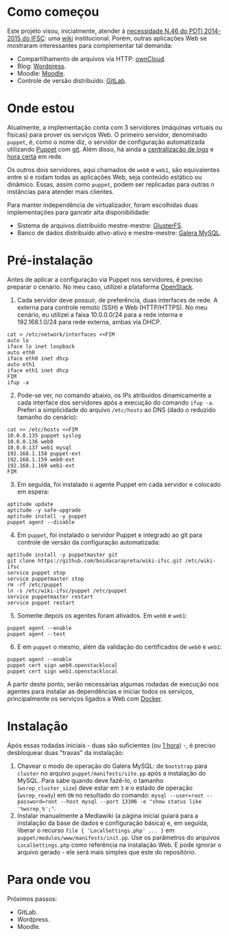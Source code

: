 # Como começou
Este projeto visou, inicialmente, atender à [necessidade N.46 do PDTI 2014-2015 do IFSC](http://dtic.ifsc.edu.br/files/pdti-2014-2015-versao-1.pdf): uma [wiki](http://www.mediawiki.org/wiki/MediaWiki) institucional. Porém, outras aplicações Web se mostraram interessantes para complementar tal demanda:

* Compartilhamento de arquivos via HTTP: [ownCloud](https://owncloud.org).
* Blog: [Wordpress](https://wordpress.org).
* Moodle: [Moodle](https://moodle.org).
* Controle de versão distribuído: [GitLab](https://about.gitlab.com).

# Onde estou
Atualmente, a implementação conta com 3 servidores (máquinas virtuais ou físicas) para prover os serviços Web. O primeiro servidor, denominado `puppet`, é, como o nome diz, o servidor de configuração automatizada utilizando [Puppet](https://puppetlabs.com) com [git](https://git-scm.com). Além disso, há ainda a [centralização de *logs*](https://tools.ietf.org/html/rfc5424) e [hora certa](https://tools.ietf.org/html/rfc5905) em rede.

Os outros dois servidores, aqui chamados de `web0` e `web1`, são equivalentes entre si e rodam todas as aplicações Web, seja conteúdo estático ou dinâmico. Essas, assim como `puppet`, podem ser replicadas para outras *n* instâncias para atender mais clientes.

Para manter independência de virtualizador, foram escolhidas duas implementações para ganratir alta disponibilidade:

- Sistema de arquivos distribuído mestre-mestre: [GlusterFS](http://www.gluster.org).
- Banco de dados distribuído ativo-ativo e mestre-mestre: [Galera MySQL](http://galeracluster.com).

# Pré-instalação
Antes de aplicar a configuração via Puppet nos servidores, é preciso preparar o cenário. No meu caso, utilizei a plataforma [OpenStack](https://www.openstack.org/).

1. Cada servidor deve possuir, de preferência, duas interfaces de rede. A externa para controle remoto (SSH) e Web (HTTP/HTTPS). No meu cenário, eu utilizei a faixa 10.0.0.0/24 para a rede interna e 192.168.1.0/24 para rede externa, ambas via DHCP.
```
cat > /etc/network/interfaces <<FIM
auto lo
iface lo inet loopback
auto eth0
iface eth0 inet dhcp
auto eth1
iface eth1 inet dhcp
FIM
ifup -a
```
2. Pode-se ver, no comando abaixo, os IPs atribuídos dinamicamente a cada interface dos servidores após a execução do comando `ifup -a`. Preferi a simplicidade do arquivo `/etc/hosts` ao DNS (dado o reduzido tamanho do cenário):
```
cat >> /etc/hosts <<FIM
10.0.0.135 puppet syslog
10.0.0.136 web0
10.0.0.137 web1 mysql
192.168.1.158 puppet-ext
192.168.1.159 web0-ext
192.168.1.160 web1-ext
FIM
```
3. Em seguida, foi instalado o agente Puppet em cada servidor e colocado em espera:
```
aptitude update
aptitude -y safe-upgrade
aptitude install -y puppet
puppet agent --disable
```
4. Em `puppet`, foi instalado o servidor Puppet e integrado ao git para controle de versão da configuração automatizada:
```
aptitude install -y puppetmaster git
git clone https://github.com/boidacarapreta/wiki-ifsc.git /etc/wiki-ifsc
service puppet stop
service puppetmaster stop
rm -rf /etc/puppet
ln -s /etc/wiki-ifsc/puppet /etc/puppet
service puppetmaster restart
service puppet restart
```
5. Somente depois os agentes foram ativados. Em `web0` e `web1`:
```
puppet agent --enable
puppet agent --test
```
6. E em `puppet` o mesmo, além da validação do certificados de `web0` e `web1`:
```
puppet agent --enable
puppet cert sign web0.openstacklocal
puppet cert sign web1.openstacklocal
```
A partir deste ponto, serão necessárias algumas rodadas de execução nos agentes para instalar as dependências e iniciar todos os serviços, principalmente os serviços ligados a Web com [Docker](https://www.docker.com).

# Instalação
Após essas rodadas iniciais - duas são suficientes (ou [1 hora](https://docs.puppetlabs.com/references/latest/configuration.html#runinterval)) -, é preciso desbloquear duas "travas" da instalação:

1. Chavear o modo de operação do Galera MySQL: de `bootstrap` para `cluster` no arquivo `puppet/manifests/site.pp` após a instalação do MySQL. Para sabe quando deve fazê-lo, o tamanho (`wsrep_cluster_size`) deve estar em `3` e o estado de operação (`wsrep_ready`) em `ON` no resultado do comando: `mysql --user=root --password=root --host mysql --port 13306 -e "show status like '%wsrep_%';"`.
2. Instalar manualmente a Mediawiki (a página inicial guiará para a instalação da base de dados e configuração básica) e, em seguida, liberar o recurso `file { 'LocalSettings.php' ... }` em `puppet/modules/www/manifests/init.pp`. Use os parâmetros do arquivos `LocalSettings.php` como referência na instalação Web. E pode ignorar o arquivo gerado - ele será mais simples que este do repositório.

# Para onde vou
Próximos passos:

- GitLab.
- Wordpress.
- Moodle.
